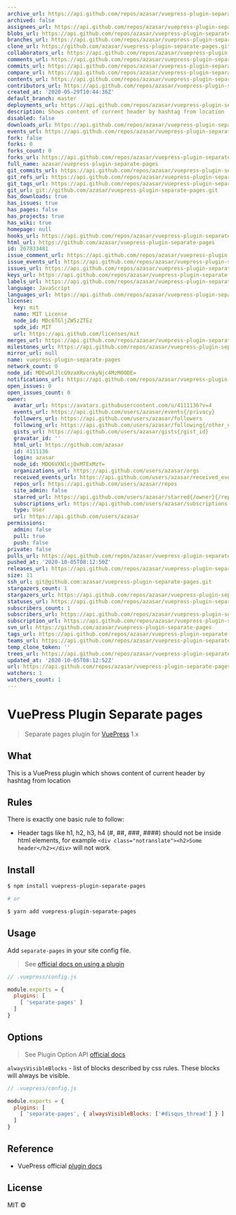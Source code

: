 ```yaml
---
archive_url: https://api.github.com/repos/azasar/vuepress-plugin-separate-pages/{archive_format}{/ref}
archived: false
assignees_url: https://api.github.com/repos/azasar/vuepress-plugin-separate-pages/assignees{/user}
blobs_url: https://api.github.com/repos/azasar/vuepress-plugin-separate-pages/git/blobs{/sha}
branches_url: https://api.github.com/repos/azasar/vuepress-plugin-separate-pages/branches{/branch}
clone_url: https://github.com/azasar/vuepress-plugin-separate-pages.git
collaborators_url: https://api.github.com/repos/azasar/vuepress-plugin-separate-pages/collaborators{/collaborator}
comments_url: https://api.github.com/repos/azasar/vuepress-plugin-separate-pages/comments{/number}
commits_url: https://api.github.com/repos/azasar/vuepress-plugin-separate-pages/commits{/sha}
compare_url: https://api.github.com/repos/azasar/vuepress-plugin-separate-pages/compare/{base}...{head}
contents_url: https://api.github.com/repos/azasar/vuepress-plugin-separate-pages/contents/{+path}
contributors_url: https://api.github.com/repos/azasar/vuepress-plugin-separate-pages/contributors
created_at: '2020-05-29T10:44:36Z'
default_branch: master
deployments_url: https://api.github.com/repos/azasar/vuepress-plugin-separate-pages/deployments
description: Shows content of current header by hashtag from location
disabled: false
downloads_url: https://api.github.com/repos/azasar/vuepress-plugin-separate-pages/downloads
events_url: https://api.github.com/repos/azasar/vuepress-plugin-separate-pages/events
fork: false
forks: 0
forks_count: 0
forks_url: https://api.github.com/repos/azasar/vuepress-plugin-separate-pages/forks
full_name: azasar/vuepress-plugin-separate-pages
git_commits_url: https://api.github.com/repos/azasar/vuepress-plugin-separate-pages/git/commits{/sha}
git_refs_url: https://api.github.com/repos/azasar/vuepress-plugin-separate-pages/git/refs{/sha}
git_tags_url: https://api.github.com/repos/azasar/vuepress-plugin-separate-pages/git/tags{/sha}
git_url: git://github.com/azasar/vuepress-plugin-separate-pages.git
has_downloads: true
has_issues: true
has_pages: false
has_projects: true
has_wiki: true
homepage: null
hooks_url: https://api.github.com/repos/azasar/vuepress-plugin-separate-pages/hooks
html_url: https://github.com/azasar/vuepress-plugin-separate-pages
id: 267833481
issue_comment_url: https://api.github.com/repos/azasar/vuepress-plugin-separate-pages/issues/comments{/number}
issue_events_url: https://api.github.com/repos/azasar/vuepress-plugin-separate-pages/issues/events{/number}
issues_url: https://api.github.com/repos/azasar/vuepress-plugin-separate-pages/issues{/number}
keys_url: https://api.github.com/repos/azasar/vuepress-plugin-separate-pages/keys{/key_id}
labels_url: https://api.github.com/repos/azasar/vuepress-plugin-separate-pages/labels{/name}
language: JavaScript
languages_url: https://api.github.com/repos/azasar/vuepress-plugin-separate-pages/languages
license:
  key: mit
  name: MIT License
  node_id: MDc6TGljZW5zZTEz
  spdx_id: MIT
  url: https://api.github.com/licenses/mit
merges_url: https://api.github.com/repos/azasar/vuepress-plugin-separate-pages/merges
milestones_url: https://api.github.com/repos/azasar/vuepress-plugin-separate-pages/milestones{/number}
mirror_url: null
name: vuepress-plugin-separate-pages
network_count: 0
node_id: MDEwOlJlcG9zaXRvcnkyNjc4MzM0ODE=
notifications_url: https://api.github.com/repos/azasar/vuepress-plugin-separate-pages/notifications{?since,all,participating}
open_issues: 0
open_issues_count: 0
owner:
  avatar_url: https://avatars.githubusercontent.com/u/4111136?v=4
  events_url: https://api.github.com/users/azasar/events{/privacy}
  followers_url: https://api.github.com/users/azasar/followers
  following_url: https://api.github.com/users/azasar/following{/other_user}
  gists_url: https://api.github.com/users/azasar/gists{/gist_id}
  gravatar_id: ''
  html_url: https://github.com/azasar
  id: 4111136
  login: azasar
  node_id: MDQ6VXNlcjQxMTExMzY=
  organizations_url: https://api.github.com/users/azasar/orgs
  received_events_url: https://api.github.com/users/azasar/received_events
  repos_url: https://api.github.com/users/azasar/repos
  site_admin: false
  starred_url: https://api.github.com/users/azasar/starred{/owner}{/repo}
  subscriptions_url: https://api.github.com/users/azasar/subscriptions
  type: User
  url: https://api.github.com/users/azasar
permissions:
  admin: false
  pull: true
  push: false
private: false
pulls_url: https://api.github.com/repos/azasar/vuepress-plugin-separate-pages/pulls{/number}
pushed_at: '2020-10-05T08:12:50Z'
releases_url: https://api.github.com/repos/azasar/vuepress-plugin-separate-pages/releases{/id}
size: 11
ssh_url: git@github.com:azasar/vuepress-plugin-separate-pages.git
stargazers_count: 1
stargazers_url: https://api.github.com/repos/azasar/vuepress-plugin-separate-pages/stargazers
statuses_url: https://api.github.com/repos/azasar/vuepress-plugin-separate-pages/statuses/{sha}
subscribers_count: 1
subscribers_url: https://api.github.com/repos/azasar/vuepress-plugin-separate-pages/subscribers
subscription_url: https://api.github.com/repos/azasar/vuepress-plugin-separate-pages/subscription
svn_url: https://github.com/azasar/vuepress-plugin-separate-pages
tags_url: https://api.github.com/repos/azasar/vuepress-plugin-separate-pages/tags
teams_url: https://api.github.com/repos/azasar/vuepress-plugin-separate-pages/teams
temp_clone_token: ''
trees_url: https://api.github.com/repos/azasar/vuepress-plugin-separate-pages/git/trees{/sha}
updated_at: '2020-10-05T08:12:52Z'
url: https://api.github.com/repos/azasar/vuepress-plugin-separate-pages
watchers: 1
watchers_count: 1
---
```


# VuePress Plugin Separate pages

> Separate pages plugin for [VuePress](https://vuepress.vuejs.org/) 1.x

## What

This is a VuePress plugin which shows content of current header by hashtag from location


## Rules
There is exactly one basic rule to follow:  
* Header tags like h1, h2, h3, h4 (#, ##, ###, ####) should not be inside html elements, for example `<div class="notranslate"><h2>Some header</h2></div>` will not work

## Install
```sh
$ npm install vuepress-plugin-separate-pages

# or

$ yarn add vuepress-plugin-separate-pages
```

## Usage
Add `separate-pages` in your site config file.
> See [official docs on using a plugin](https://vuepress.vuejs.org/plugin/using-a-plugin.html)

```js
// .vuepress/config.js

module.exports = {
  plugins: [
    [ 'separate-pages' ]
  ]
}
```

## Options
> See Plugin Option API [official docs](https://vuepress.vuejs.org/plugin/option-api.html)

`alwaysVisibleBlocks` - list of blocks described by css rules. These blocks will always be visible. 

```js
// .vuepress/config.js

module.exports = {
  plugins: [
    [ 'separate-pages', { alwaysVisibleBlocks: ['#disqus_thread'] } ]
  ]
}
```

## Reference
- VuePress official [plugin docs](https://vuepress.vuejs.org/plugin/)

## License
MIT ©